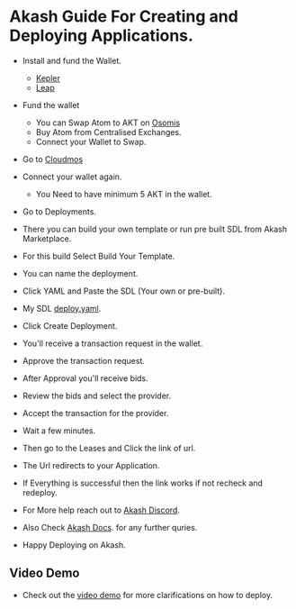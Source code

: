 # Akash Guide For Creating and Deploying Applications.

* Install and fund the Wallet.

     - [Kepler](https://chromewebstore.google.com/detail/keplr/dmkamcknogkgcdfhhbddcghachkejeap?hl=en)
    -  [Leap](https://www.leapwallet.io/#inpage-download) 

* Fund the wallet
  - You can Swap Atom to AKT on [Osomis](https://app.osmosis.zone/?from=OSMO&to=AKT)
  - Buy Atom from Centralised Exchanges.
  - Connect your Wallet to Swap.
    
* Go to [Cloudmos](https://deploy.cloudmos.io/)
* Connect your wallet again.
  - You Need to have minimum 5 AKT in the wallet.

* Go to Deployments.
* There you can build your own template or run pre built SDL from Akash Marketplace.
* For this build  Select Build Your Template.
* You can name the deployment.
* Click YAML and Paste the SDL (Your own or pre-built).
* My SDL [deploy.yaml](https://github.com/AllenStar-dev/story_maker/blob/main/deploy.yaml).
* Click Create Deployment.
* You'll receive a transaction request in the wallet.
* Approve the transaction request.
* After Approval you'll receive bids.
* Review the bids and select the provider.
* Accept the transaction for the provider.
* Wait a few minutes.
* Then go to the Leases and Click the link of url.
* The Url redirects to your Application.
* If Everything is successful then the link works if not recheck and redeploy.
* For More help reach out to [Akash Discord](https://discord.com/channels/747885925232672829/1111762591937732648).
* Also Check [Akash Docs](https://akash.network/docs/deployments/cloudmos-deploy/). for any further quries.
* Happy Deploying on Akash.

## Video Demo 
* Check out the [video demo](https://youtu.be/MeCJ6vDNzQg) for more clarifications on how to deploy.
